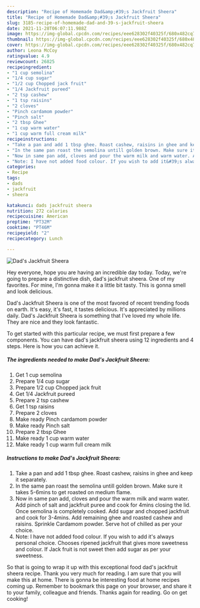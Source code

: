 ```yaml
---
description: "Recipe of Homemade Dad&amp;#39;s Jackfruit Sheera"
title: "Recipe of Homemade Dad&amp;#39;s Jackfruit Sheera"
slug: 3185-recipe-of-homemade-dad-and-39-s-jackfruit-sheera
date: 2021-11-28T06:07:11.988Z
image: https://img-global.cpcdn.com/recipes/eee628302f40325f/680x482cq70/dads-jackfruit-sheera-recipe-main-photo.jpg
thumbnail: https://img-global.cpcdn.com/recipes/eee628302f40325f/680x482cq70/dads-jackfruit-sheera-recipe-main-photo.jpg
cover: https://img-global.cpcdn.com/recipes/eee628302f40325f/680x482cq70/dads-jackfruit-sheera-recipe-main-photo.jpg
author: Leona McCoy
ratingvalue: 4.9
reviewcount: 26825
recipeingredient:
- "1 cup semolina"
- "1/4 cup sugar"
- "1/2 cup Chopped jack fruit"
- "1/4 Jackfruit pureed"
- "2 tsp cashew"
- "1 tsp raisins"
- "2 cloves"
- "Pinch cardamom powder"
- "Pinch salt"
- "2 tbsp Ghee"
- "1 cup warm water"
- "1 cup warm full cream milk"
recipeinstructions:
- "Take a pan and add 1 tbsp ghee. Roast cashew, raisins in ghee and keep it separately."
- "In the same pan roast the semolina untill golden brown. Make sure it takes 5-6mins to get roasted on medium flame."
- "Now in same pan add, cloves and pour the warm milk and warm water. Add pinch of salt and jackfruit puree and cook for 4mins closing the lid. Once semolina is completely cooked. Add sugar and chopped jackfruit and cook for 3-4mins. Add remaining ghee and roasted cashew and raisins. Sprinkle Cardamom powder. Serve hot of chilled as per your choice."
- "Note: I have not added food colour. If you wish to add it&#39;s always personal choice. Chooses ripened jackfruit that gives more sweetness and colour. If Jack fruit is not sweet then add sugar as per your sweetness."
categories:
- Recipe
tags:
- dads
- jackfruit
- sheera

katakunci: dads jackfruit sheera 
nutrition: 272 calories
recipecuisine: American
preptime: "PT32M"
cooktime: "PT46M"
recipeyield: "2"
recipecategory: Lunch

---
```



![Dad&#39;s Jackfruit Sheera](https://img-global.cpcdn.com/recipes/eee628302f40325f/680x482cq70/dads-jackfruit-sheera-recipe-main-photo.jpg)

Hey everyone, hope you are having an incredible day today. Today, we're going to prepare a distinctive dish, dad&#39;s jackfruit sheera. One of my favorites. For mine, I'm gonna make it a little bit tasty. This is gonna smell and look delicious.



Dad&#39;s Jackfruit Sheera is one of the most favored of recent trending foods on earth. It's easy, it's fast, it tastes delicious. It's appreciated by millions daily. Dad&#39;s Jackfruit Sheera is something that I've loved my whole life. They are nice and they look fantastic.


To get started with this particular recipe, we must first prepare a few components. You can have dad&#39;s jackfruit sheera using 12 ingredients and 4 steps. Here is how you can achieve it.

<!--inarticleads1-->

##### The ingredients needed to make Dad&#39;s Jackfruit Sheera:

1. Get 1 cup semolina
1. Prepare 1/4 cup sugar
1. Prepare 1/2 cup Chopped jack fruit
1. Get 1/4 Jackfruit pureed
1. Prepare 2 tsp cashew
1. Get 1 tsp raisins
1. Prepare 2 cloves
1. Make ready Pinch cardamom powder
1. Make ready Pinch salt
1. Prepare 2 tbsp Ghee
1. Make ready 1 cup warm water
1. Make ready 1 cup warm full cream milk




<!--inarticleads2-->

##### Instructions to make Dad&#39;s Jackfruit Sheera:

1. Take a pan and add 1 tbsp ghee. Roast cashew, raisins in ghee and keep it separately.
1. In the same pan roast the semolina untill golden brown. Make sure it takes 5-6mins to get roasted on medium flame.
1. Now in same pan add, cloves and pour the warm milk and warm water. Add pinch of salt and jackfruit puree and cook for 4mins closing the lid. Once semolina is completely cooked. Add sugar and chopped jackfruit and cook for 3-4mins. Add remaining ghee and roasted cashew and raisins. Sprinkle Cardamom powder. Serve hot of chilled as per your choice.
1. Note: I have not added food colour. If you wish to add it&#39;s always personal choice. Chooses ripened jackfruit that gives more sweetness and colour. If Jack fruit is not sweet then add sugar as per your sweetness.




So that is going to wrap it up with this exceptional food dad&#39;s jackfruit sheera recipe. Thank you very much for reading. I am sure that you will make this at home. There is gonna be interesting food at home recipes coming up. Remember to bookmark this page on your browser, and share it to your family, colleague and friends. Thanks again for reading. Go on get cooking!
